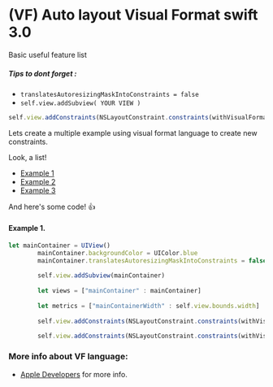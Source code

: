 # (VF) Auto layout Visual Format swift 3.0

Basic useful feature list

##### Tips to dont forget :

 * ```translatesAutoresizingMaskIntoConstraints = false```
 * ```self.view.addSubview( YOUR VIEW )```
  ```javascript
 self.view.addConstraints(NSLayoutConstraint.constraints(withVisualFormat: "", options: [], metrics: metrics, views: views)
  ```



Lets create a multiple example using visual format language to create new constraints.

Look, a list!

 * [Example 1]()
 * [Example 2]()
 * [Example 3]()

And here's some code! :+1:

#### Example 1.

```javascript
let mainContainer = UIView()
        mainContainer.backgroundColor = UIColor.blue
        mainContainer.translatesAutoresizingMaskIntoConstraints = false
        
        self.view.addSubview(mainContainer)
        
        let views = ["mainContainer" : mainContainer]
        
        let metrics = ["mainContainerWidth" : self.view.bounds.width]
        
        self.view.addConstraints(NSLayoutConstraint.constraints(withVisualFormat: "H:|[mainContainer]|", options: [], metrics: metrics, views: views))

        self.view.addConstraints(NSLayoutConstraint.constraints(withVisualFormat: "V:|[mainContainer]|", options: [], metrics: metrics, views: views))
```


### More info about VF language:

 * [Apple Developers](https://developer.apple.com/library/content/documentation/UserExperience/Conceptual/AutolayoutPG/VisualFormatLanguage.html) for more info.


